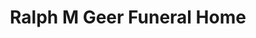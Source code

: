 ---
title: "Ralph M Geer Funeral Home"
url: /penfield/ralph-m-geer-funeral-home/
shop: funeral directors
---